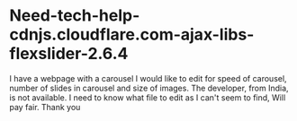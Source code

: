 # Need-tech-help-cdnjs.cloudflare.com-ajax-libs-flexslider-2.6.4

I have a webpage with a carousel I would like to edit for speed of carousel, number of slides in carousel and size of images. The developer, from India, is not available. I need to know what file to edit as I can't seem to find, Will pay fair.
Thank you
